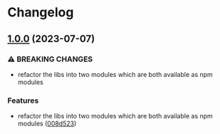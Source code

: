 # Changelog

## [1.0.0](https://github.com/cardano-foundation/cardano-connect-with-wallet/compare/cardano-connect-with-wallet-v0.2.0...cardano-connect-with-wallet-v1.0.0) (2023-07-07)


### ⚠ BREAKING CHANGES

* refactor the libs into two modules which are both available as npm modules

### Features

* refactor the libs into two modules which are both available as npm modules ([008d523](https://github.com/cardano-foundation/cardano-connect-with-wallet/commit/008d52320f511aa85929cac31f2b5c7f21b140a2))

